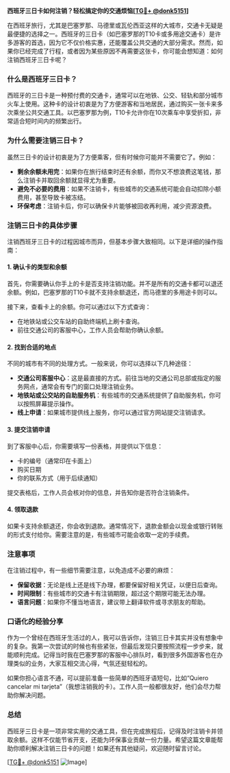 **西班牙三日卡如何注销？轻松搞定你的交通烦恼[[TG💪+ @donk5151](https://t.me/s/donk5151)]**

在西班牙旅行，尤其是巴塞罗那、马德里或瓦伦西亚这样的大城市，交通卡无疑是最便捷的选择之一。西班牙的三日卡（如巴塞罗那的T10卡或多用途交通卡）是许多游客的首选，因为它不仅价格实惠，还能覆盖公共交通的大部分需求。然而，如果你已经完成了行程，或者因为某些原因不再需要这张卡，你可能会想知道：如何注销西班牙三日卡呢？

### 什么是西班牙三日卡？

西班牙的三日卡是一种预付费的交通卡，通常可以在地铁、公交、轻轨和部分城市火车上使用。这种卡的设计初衷是为了方便游客和当地居民，通过购买一张卡来多次乘坐公共交通工具。以巴塞罗那为例，T10卡允许你在10次乘车中享受折扣，非常适合短时间内的频繁出行。

### 为什么需要注销三日卡？

虽然三日卡的设计初衷是为了方便乘客，但有时候你可能并不需要它了。例如：

- **剩余余额未用完**：如果你在旅行结束时还有余额，而你又不想浪费这笔钱，那么注销卡并取回余额就显得尤为重要。
- **避免不必要的费用**：如果不注销卡，有些城市的交通系统可能会自动扣除小额费用，甚至导致卡被冻结。
- **环保考虑**：注销卡后，你可以确保卡片能够被回收再利用，减少资源浪费。

### 注销三日卡的具体步骤

注销西班牙三日卡的过程因城市而异，但基本步骤大致相同。以下是详细的操作指南：

#### 1. 确认卡的类型和余额

首先，你需要确认你手上的卡是否支持注销功能。并不是所有的交通卡都可以退还余额。例如，巴塞罗那的T10卡就不支持余额退还，而马德里的多用途卡则可以。

接下来，查看卡上的余额。你可以通过以下方式查询：
- 在地铁站或公交车站的自助终端机上刷卡查询。
- 前往交通公司的客服中心，工作人员会帮助你确认余额。

#### 2. 找到合适的地点

不同的城市有不同的处理方式。一般来说，你可以选择以下几种途径：

- **交通公司客服中心**：这是最直接的方式。前往当地的交通公司总部或指定的服务网点，通常会有专门的窗口处理注销业务。
- **地铁站或公交站的自助服务机**：有些城市的交通系统提供了自助服务机，你可以按照屏幕提示操作。
- **线上申请**：如果城市提供线上服务，你可以通过官方网站提交注销请求。

#### 3. 提交注销申请

到了客服中心后，你需要填写一份表格，并提供以下信息：
- 卡的编号（通常印在卡面上）
- 购买日期
- 你的联系方式（用于后续通知）

提交表格后，工作人员会核对你的信息，并告知你是否符合注销条件。

#### 4. 领取退款

如果卡支持余额退还，你会收到退款。通常情况下，退款金额会以现金或银行转账的形式支付给你。需要注意的是，有些城市可能会收取一定的手续费。

### 注意事项

在注销过程中，有一些细节需要注意，以免造成不必要的麻烦：

- **保留收据**：无论是线上还是线下办理，都要保留好相关凭证，以便日后查询。
- **时间限制**：有些城市的交通卡有注销期限，超过这个期限可能无法办理。
- **语言问题**：如果你不懂当地语言，建议带上翻译软件或寻求朋友的帮助。

### 口语化的经验分享

作为一个曾经在西班牙生活过的人，我可以告诉你，注销三日卡其实并没有想象中的复杂。我第一次尝试的时候也有些紧张，但最后发现只要按照流程一步步来，就能顺利完成。记得当时我在巴塞罗那的客服中心排队时，看到很多外国游客也在办理类似的业务，大家互相交流心得，气氛还挺轻松的。

如果你担心语言不通，可以提前准备一些简单的西班牙语短句，比如“Quiero cancelar mi tarjeta”（我想注销我的卡）。工作人员一般都很友好，他们会尽力帮助你解决问题。

### 总结

西班牙三日卡是一项非常实用的交通工具，但在完成旅程后，记得及时注销卡并领取余额。这样不仅能节省开支，还能为环保事业贡献一份力量。希望这篇文章能帮助你顺利解决注销三日卡的问题！如果还有其他疑问，欢迎随时留言讨论。

[[TG💪+ @donk5151](https://t.me/s/donk5151) ![Image](https://i.postimg.cc/rwNCRYN7/Snipaste-2025-04-30-17-27-05.png)]